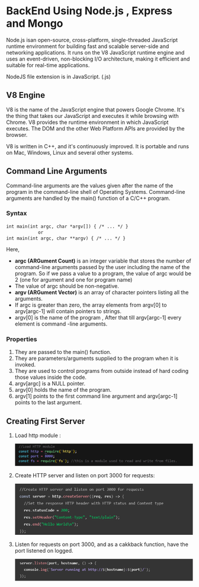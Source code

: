 # BackEnd Using Node.js , Express and Mongo

Node.js isan open-source, cross-platform, single-threaded JavaScript runtime environment for building fast and scalable server-side and networking applications. It runs on the V8 JavaScript runtime engine and uses an event-driven, non-blocking I/O architecture, making it efficient and suitable for real-time applications.

NodeJS file extension is in JavaScript. (.js)

## V8 Engine

V8 is the name of the JavaScript engine that powers Google Chrome. It's the thing that takes our JavaScript and executes it while browsing with Chrome. V8 provides the runtime environment in which JavaScript executes. The DOM and the other Web Platform APIs are provided by the browser.

V8 is written in C++, and it's continuously improved. It is portable and runs on Mac, Windows, Linux and several other systems.

## Command Line Arguments

Command-line arguments are the values given after the name of the program in the command-line shell of Operating Systems. Command-line arguments are handled by the main() function of a C/C++ program.

### Syntax

```
int main(int argc, char *argv[]) { /* ... */ }
            or
int main(int argc, char **argv) { /* ... */ }
```

Here,

* **argc (ARGument Count)** is an integer variable that stores the number of command-line arguments passed by the user including the name of the program. So if we pass a value to a program, the value of argc would be 2 (one for argument and one for program name)
* The value of argc should be non-negative.
* **argv (ARGument Vector)** is an array of character pointers listing all the arguments.
* If argc is greater than zero, the array elements from argv[0] to argv[argc-1] will contain pointers to strings.
* argv[0] is the name of the program , After that till argv[argc-1] every element is command -line arguments.

### Properties

1. They are passed to the main() function.
2. They are parameters/arguments supplied to the program when it is invoked.
3. They are used to control programs from outside instead of hard coding those values inside the code.
4. argv[argc] is a NULL pointer.
5. argv[0] holds the name of the program.
6. argv[1] points to the first command line argument and argv[argc-1] points to the last argument.

## Creating First Server

1. Load http module :

   ![1688610694669](image/concepts/1688610694669.png)
2. Create HTTP server and listen on port 3000 for requests:

   ![1688610754762](image/concepts/1688610754762.png)
3. Listen for requests on port 3000, and as a cakkback function, have the port listened on logged.

   ![1688610802929](image/concepts/1688610802929.png)

